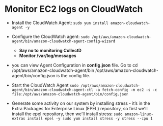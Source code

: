 # Monitor EC2 logs on CloudWatch 

  * Install the CloudWatch Agent: 
    `
    sudo yum install amazon-cloudwatch-agent -y
    `

  * Configure the CloudWatch agent: 
    `
    sudo /opt/aws/amazon-cloudwatch-agent/bin/amazon-cloudwatch-agent-config-wizard
    `
    * **Say no to monitoring CollectD**
    * **Monitor /var/log/messages**

  * you can view Agent Configuration in **config.json** file. Go to cd /opt/aws/amazon-cloudwatch-agent/bin
   /opt/aws/amazon-cloudwatch-agent/bin/config.json is the config file.

  * Start the CloudWatch Agent
    `
    sudo /opt/aws/amazon-cloudwatch-agent/bin/amazon-cloudwatch-agent-ctl -a fetch-config -m ec2 -s -c file:/opt/aws/amazon-cloudwatch-agent/bin/config.json
    `

  * Generate some activity on our system by installing stress - it’s in the Extra Packages for Enterprise Linux (EPEL) repository, so first we'll install the epel repository, then we'll install stress:
  `
  sudo amazon-linux-extras install epel -y
  sudo yum install stress -y
  stress --cpu 1
  `
